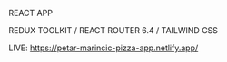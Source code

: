 
REACT APP

REDUX TOOLKIT / REACT ROUTER 6.4 / TAILWIND CSS


LIVE: https://petar-marincic-pizza-app.netlify.app/

